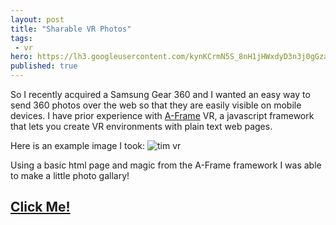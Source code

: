 ```yaml
---
layout: post
title: "Sharable VR Photos"
tags:
 - vr
hero: https://lh3.googleusercontent.com/kynKCrmN5S_8nH1jHWxdyD3n3j0gGzaDKYiqf-7f538kb34vOL6M6dNQ6X8le2OSgkvs3YOt-qydqQpSJGYYSVij6i3YXgzk6Bwg9Z2UuQXgbd1tcu8cYVrtylv3Dys-BU0Ywj3Mxg
published: true
---
```


So I recently acquired a Samsung Gear 360 and I wanted an easy way to send 360 photos over the web so that they are easily visible on mobile devices. I have prior experience with [A-Frame](https://aframe.io/) VR, a javascript framework that lets you create VR environments with plain text web pages.

Here is an example image I took:
![tim vr](https://lh3.googleusercontent.com/S3Jywywq9iy7IkcAxRrgg4Qk_YXkrOG4pki48KuGuKFZV_kHW7UvGaDm7tn8-wIk8k5aRsdMlcKwge28fDbKkfCF94omyXs2K7c4zAE0aFXMraKu7ccaFzWufCH3Eqoa1D1oM4EAAA)

Using a basic html page and magic from the A-Frame framework I was able to make a little photo gallary!

## [Click Me!](../test.html)
